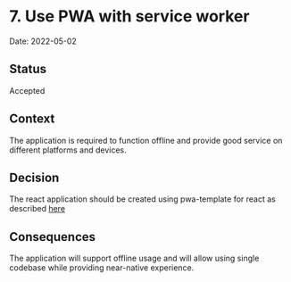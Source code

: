 # 7. Use PWA with service worker

Date: 2022-05-02

## Status

Accepted

## Context

The application is required to function offline and provide good service on different platforms and devices.

## Decision

The react application should be created using pwa-template for react as described [here](https://create-react-app.dev/docs/making-a-progressive-web-app/)

## Consequences

The application will support offline usage and will allow using single codebase while providing near-native experience.
